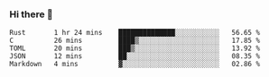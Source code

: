 ### Hi there 👋

<!--
**WShiBin/WShiBin** is a ✨ _special_ ✨ repository because its `README.md` (this file) appears on your GitHub profile.

Here are some ideas to get you started:

- 🔭 I’m currently working on ...
- 🌱 I’m currently learning ...
- 👯 I’m looking to collaborate on ...
- 🤔 I’m looking for help with ...
- 💬 Ask me about ...
- 📫 How to reach me: ...
- 😄 Pronouns: ...
- ⚡ Fun fact: ...
-->

<!--START_SECTION:waka-->
```text
Rust       1 hr 24 mins    ██████████████░░░░░░░░░░░   56.65 % 
C          26 mins         ████▒░░░░░░░░░░░░░░░░░░░░   17.85 % 
TOML       20 mins         ███▒░░░░░░░░░░░░░░░░░░░░░   13.92 % 
JSON       12 mins         ██░░░░░░░░░░░░░░░░░░░░░░░   08.35 % 
Markdown   4 mins          ▓░░░░░░░░░░░░░░░░░░░░░░░░   02.86 % 
```
<!--END_SECTION:waka-->
